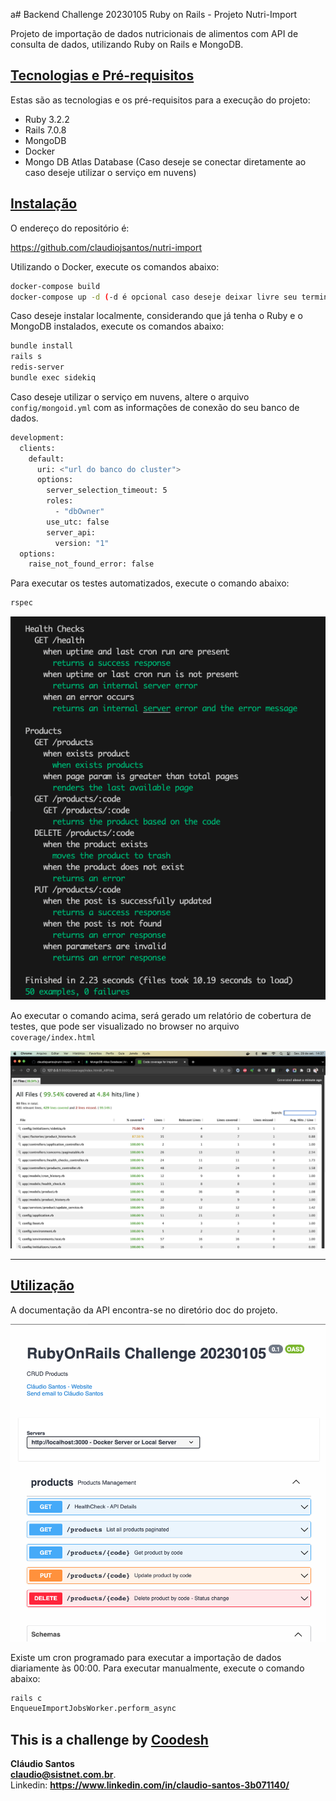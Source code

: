 a# Backend Challenge 20230105 Ruby on Rails - Projeto Nutri-Import

Projeto de importação de dados nutricionais de alimentos com API de consulta de dados, utilizando Ruby on Rails e MongoDB.

## <u>**Tecnologias e Pré-requisitos**</u>

Estas são as tecnologias e os pré-requisitos para a execução do projeto:
- Ruby 3.2.2
- Rails 7.0.8
- MongoDB
- Docker
- Mongo DB Atlas Database (Caso deseje se conectar diretamente ao caso deseje utilizar o serviço em nuvens)

## <u>**Instalação**</u>

O endereço do repositório é:

https://github.com/claudiojsantos/nutri-import

Utilizando o Docker, execute os comandos abaixo:

```sh
docker-compose build
docker-compose up -d (-d é opcional caso deseje deixar livre seu terminal livre)
```

Caso deseje instalar localmente, considerando que já tenha o Ruby e o MongoDB instalados, execute os comandos abaixo:

```sh
bundle install
rails s
redis-server
bundle exec sidekiq
```  

Caso deseje utilizar o serviço em nuvens, altere o arquivo `config/mongoid.yml` com as informações de conexão do seu banco de dados.

```sh
development:
  clients:
    default:
      uri: <"url do banco do cluster">
      options:
        server_selection_timeout: 5
        roles:
          - "dbOwner"
        use_utc: false
        server_api:
          version: "1"
  options:
    raise_not_found_error: false
```

Para executar os testes automatizados, execute o comando abaixo:

```sh
rspec
```

![RSpec](public/images/rspec.png)

Ao executar o comando acima, será gerado um relatório de cobertura de testes, que pode ser visualizado no browser no arquivo `coverage/index.html`

![RSpec](public/images/coverage.png)

---
## <u>**Utilização**</u>

A documentação da API encontra-se no diretório doc do projeto.

![RSpec](public/images/openapi.png)

Existe um cron programado para executar a importação de dados diariamente às 00:00. Para executar manualmente, execute o comando abaixo:

```sh
rails c
EnqueueImportJobsWorker.perform_async
```

This is a challenge by [Coodesh](https://coodesh.com/)
---
**Cláudio Santos**  
**claudio@sistnet.com.br**.  
Linkedin: **https://www.linkedin.com/in/claudio-santos-3b071140/**

